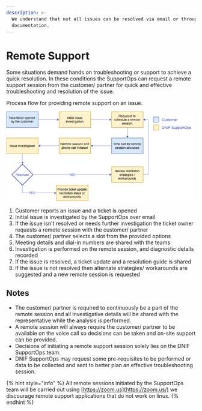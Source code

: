 ```yaml
---
description: >-
  We understand that not all issues can be resolved via email or through
  documentation.
---
```


# Remote Support

Some situations demand hands on troubleshooting or support to achieve a quick resolution. In these conditions the SupportOps can request a remote support session from the customer/ partner for quick and effective troubleshooting and resolution of the issue.

Process flow for providing remote support on an issue.

![Remote support process chart](../.gitbook/assets/phone-support%20%282%29.png)

1. Customer reports an issue and a ticket is opened
2. Initial issue is investigated by the SupportOps over email
3. If the issue isn't resolved or needs further investigation the ticket owner requests a remote session with the customer/ partner
4. The customer/ partner selects a slot from the provided options
5. Meeting details and dial-in numbers are shared with the teams
6. Investigation is performed on the remote session, and diagnostic details recorded
7. If the issue is resolved, a ticket update and a resolution guide is shared
8. If the issue is not resolved then alternate strategies/ workarounds are suggested and a new remote session is requested

##  Notes

* The customer/ partner is required to continuously be a part of the remote session and all investigative details will be shared with the representative while the analysis is performed.
* A remote session will always require the customer/ partner to be available on the voice call so decisions can be taken and on-site support can be provided.
* Decisions of initiating a remote support session solely lies on the DNIF SupportOps team.
* DNIF SupportOps may request some pre-requisites to be performed or data to be collected and sent to better plan an effective troubleshooting session.

{% hint style="info" %}
All remote sessions initiated by the SupportOps team will be carried out using [https://zoom.us](https://zoom.us/) we discourage remote support applications that do not work on linux.
{% endhint %}

